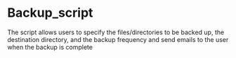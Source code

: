 # Backup_script
The script  allows users to specify the  files/directories to be backed up, the destination directory, and the backup frequency and send emails to the user when the backup is complete
